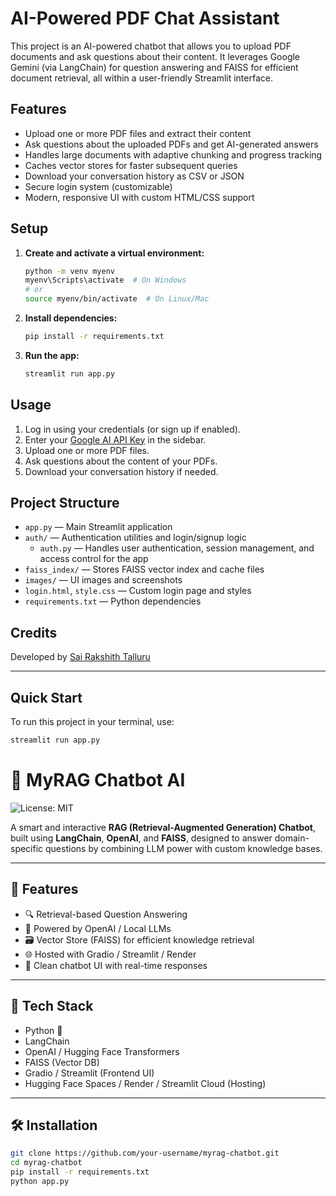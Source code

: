 # AI-Powered PDF Chat Assistant

This project is an AI-powered chatbot that allows you to upload PDF documents and ask questions about their content. It leverages Google Gemini (via LangChain) for question answering and FAISS for efficient document retrieval, all within a user-friendly Streamlit interface.

## Features

- Upload one or more PDF files and extract their content
- Ask questions about the uploaded PDFs and get AI-generated answers
- Handles large documents with adaptive chunking and progress tracking
- Caches vector stores for faster subsequent queries
- Download your conversation history as CSV or JSON
- Secure login system (customizable)
- Modern, responsive UI with custom HTML/CSS support

## Setup

1. **Create and activate a virtual environment:**
    ```sh
    python -m venv myenv
    myenv\Scripts\activate  # On Windows
    # or
    source myenv/bin/activate  # On Linux/Mac
    ```

2. **Install dependencies:**
    ```sh
    pip install -r requirements.txt
    ```

3. **Run the app:**
    ```sh
    streamlit run app.py
    ```

## Usage

1. Log in using your credentials (or sign up if enabled).
2. Enter your [Google AI API Key](https://ai.google.dev/) in the sidebar.
3. Upload one or more PDF files.
4. Ask questions about the content of your PDFs.
5. Download your conversation history if needed.

## Project Structure

- `app.py` — Main Streamlit application
- `auth/` — Authentication utilities and login/signup logic
    - `auth.py` — Handles user authentication, session management, and access control for the app
- `faiss_index/` — Stores FAISS vector index and cache files
- `images/` — UI images and screenshots
- `login.html`, `style.css` — Custom login page and styles
- `requirements.txt` — Python dependencies

## Credits

Developed by [Sai Rakshith Talluru](https://www.linkedin.com/in/sairakshith-talluru-a69272265/)

---

## Quick Start

To run this project in your terminal, use:
```sh
streamlit run app.py
```
# 🤖 MyRAG Chatbot AI

![License: MIT](https://img.shields.io/badge/License-MIT-yellow.svg)

A smart and interactive **RAG (Retrieval-Augmented Generation) Chatbot**, built using **LangChain**, **OpenAI**, and **FAISS**, designed to answer domain-specific questions by combining LLM power with custom knowledge bases.

---

## 🚀 Features

- 🔍 Retrieval-based Question Answering
- 🧠 Powered by OpenAI / Local LLMs
- 🗃️ Vector Store (FAISS) for efficient knowledge retrieval
- 🌐 Hosted with Gradio / Streamlit / Render
- 💬 Clean chatbot UI with real-time responses

---

## 🔧 Tech Stack

- Python 🐍  
- LangChain  
- OpenAI / Hugging Face Transformers  
- FAISS (Vector DB)  
- Gradio / Streamlit (Frontend UI)  
- Hugging Face Spaces / Render / Streamlit Cloud (Hosting)

---

## 🛠️ Installation

```bash
git clone https://github.com/your-username/myrag-chatbot.git
cd myrag-chatbot
pip install -r requirements.txt
python app.py

